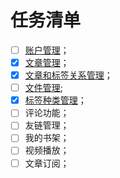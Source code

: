 # 任务清单
- [ ] [账户管理](../src/main/java/com/cjh/note_blog/CSD/Account/README.md)；
- [x] [文章管理](../src/main/java/com/cjh/note_blog/CSD/Article/README.md)；
- [x] [文章和标签关系管理](../src/main/java/com/cjh/note_blog/CSD/ArticleTypeRela/README.md)；
- [ ] [文件管理](../src/main/java/com/cjh/note_blog/CSD/File/README.md);
- [x] [标签种类管理](../src/main/java/com/cjh/note_blog/CSD/Type/README.md)；
- [ ] 评论功能；
- [ ] 友链管理；
- [ ] 我的书架；
- [ ] 视频播放；
- [ ] 文章订阅；

